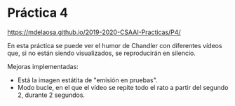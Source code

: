 # Práctica 4
https://mdelaosa.github.io/2019-2020-CSAAI-Practicas/P4/

En esta práctica se puede ver el humor de Chandler con diferentes vídeos que,
si no están siendo visualizados, se reproducirán en silencio.

Mejoras implementadas:
- Está la imagen estátita de "emisión en pruebas".
- Modo bucle, en el que el vídeo se repite todo el rato a partir del segundo 2,
  durante 2 segundos.

